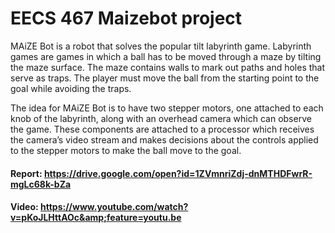 # EECS 467 Maizebot project 
MAiZE Bot is a robot that solves the popular tilt labyrinth game. Labyrinth games are games in which a ball has to be moved through a maze by tilting the maze surface. The maze contains walls to mark out paths and holes that serve as traps. The player must move the ball from the starting point to the goal while avoiding the traps.

The idea for MAiZE Bot is to have two stepper motors, one attached to each knob of the labyrinth, along with an overhead camera which can observe the game. These components are attached to a processor which receives the camera’s video stream and makes decisions about the controls applied to the stepper motors to make the ball move to the goal.

#### Report: https://drive.google.com/open?id=1ZVmnriZdj-dnMTHDFwrR-mgLc68k-bZa

#### Video: https://www.youtube.com/watch?v=pKoJLHttAOc&amp;feature=youtu.be
